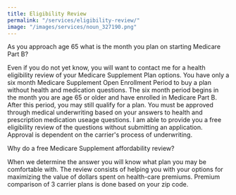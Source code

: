 ```yaml
---
title: Eligibility Review
permalink: "/services/eligibility-review/"
image: "/images/services/noun_327190.png"
---
```


As you approach age 65 what is the month you plan on starting Medicare Part B?

Even if you do not yet know, you will want to contact me for a health eligibility review of your Medicare Supplement Plan options. You have only a six month Medicare Supplement Open Enrollment Period to buy a plan without health and medication questions. The six month period begins in the month you are age 65 or older and have enrolled in Medicare Part B. After this period, you may still qualify for a plan. You must be approved through medical underwriting based on your answers to health and prescription medication useage questions. I am able to provide you a free eligibility review of the questions without submitting an application. Approval is dependent on the carrier's process of underwriting.

Why do a free Medicare Supplement affordability review?


When we determine the answer you will know what plan you may be comfortable with. The review consists of helping you with your options for maximizing the value of dollars spent on health-care premiums. Premium comparison of 3 carrier plans is done based on your zip code. 


